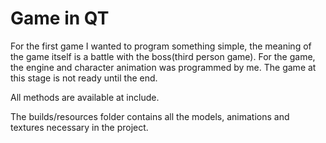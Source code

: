 # Game in QT

For the first game I wanted to program something simple, 
the meaning of the game itself is a battle with the boss(third person game). 
For the game, the engine and character animation was programmed by me. 
The game at this stage is not ready until the end.

All methods are available at include.

The builds/resources folder contains all the models, animations and textures necessary in the project.
